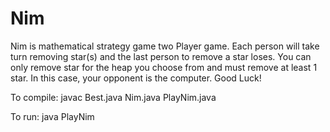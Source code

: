# Nim

Nim is mathematical strategy game two Player game. Each person will take turn removing star(s) and the last person to remove a star loses. You can only remove star for the heap you choose from and must remove at least 1 star. In this case, your opponent is the computer.
Good Luck!

To compile:
javac Best.java Nim.java PlayNim.java

To run:
java PlayNim
